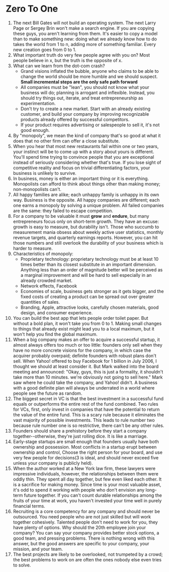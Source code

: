 # Zero To One

1. The next Bill Gates will not build an operating system. The next Larry Page or Sergey Brin won't make a search engine. If you are copying these guys, you aren't learning from them. It's easier to copy a model than to make something new: doing what we already know how to do takes the world from 1 to n, adding more of something familiar. Every new creation goes from 0 to 1.
2. What important truth do very few people agree with you on? Most people believe in x, but the truth is the opposite of x. 
3. What can we learn from the dot-com crash?
    - Grand visions inflated the bubble, anyone who claims to be able to change the world should be more humble and we should suspect. **Small incremental steps are the only safe path forward**
    - All companies must be "lean", you should not know what your business will do; planning is arrogant and inflexible. Instead, you should try things out, iterate, and treat entrepreneurship as experimentation.
    - Don't try to create a new market. Start with an already existing customer, and build your company by improving recognizable products already offered by successful competitors.
    - If your product requires advertising or salespeople to sell it, it's not good enough.
5. By "monopoly", we mean the kind of company that's so good at what it does that no other firm can offer a close substitute.
6. When you hear that most new restaurants fail within one or two years, your instinct will be to come up with a story about yours is different. You'll spend time trying to convince people that you are exceptional instead of seriously considering whether that's true. If you lose sight of competitive reality and focus on trivial differentiating factors, your business is unlikely to survive.
7. In business, money is either an important thing or it is everything. Monopolists can afford to think about things other than making money; non-monopolists can't.
8. All happy families are alike; each unhappy family is unhappy in its own way. Business is the opposite. All happy companies are different; each one earns a monopoly by solving a unique problem. All failed companies are the same: they failed to escape competition.
9. For a company to be valuable it must **grow** and **endure**, but many entrepreneurs focus only on short-term growth. They have an excuse: growth is easy to measure, but durability isn't. Those who succumb to measurement mania obsess about weekly active user statistics, monthly revenue targets, and quarterly earnings reports. However, you can hit those numbers and still overlook the durability of your business which is harder to measure.
10. Characteristics of monopoly:
    - Proprietary technology: proprietary technology must be at least 10 times better than its closest substitute in an important dimension. Anything less than an order of magnitude better will be perceived as a marginal improvement and will be hard to sell especially in an already crowded market.
    - Network effects, Facebook
    - Economies of scale, business gets stronger as it gets bigger, and the fixed costs of creating a product can be spread out over greater quantities of sales.
    - Branding, Apple, attractive looks, carefully chosen materials, good design, and consumer experience.
12. You can build the best app that lets people order toilet paper. But without a bold plan, it won't take you from 0 to 1. Making small changes to things that already exist might lead you to a local maximum, but it won't help you find the global maximum.
13. When a big company makes an offer to acquire a successful startup, it almost always offers too much or too little: founders only sell when they have no more concrete visions for the company, in which case the acquirer probably overpaid; definite founders with robust plans don't sell. When Yahoo! offered to buy Facebook for 1 billion in July 2006, I thought we should at least consider it. But Mark walked into the board meeting and announced: "Okay, guys, this is just a formality, it shouldn't take more than 10 minutes. we're obviously not going to sell here." Mark saw where he could take the company, and Yahoo! didn't. A business with a good definite plan will always be underrated in a world where people see the future as random.
14. The biggest secret in VC is that the best investment in a successful fund equals or outperforms the entire rest of the fund combined. Two rules for VCs, first, only invest in companies that have the potential to return the value of the entire fund. This is a scary rule because it eliminates the vast majority of possible investments. This leads to rule number two because rule number one is so restrictive, there can't be any other rules. 
15. Founders should share a prehistory before they start a company together--otherwise, they're just rolling dice. It is like a marriage.
16. Early-stage startups are small enough that founders usually have both ownership and possession. Most conflicts in a startup erupt between ownership and control, Choose the right person for your board, and use very few people for decisions(3 is ideal, and should never exceed five unless your company is publicly held).
17. When the author worked at a New York law firm, these lawyers were impressive individuals, however, the relationships between them were oddly thin. They spent all day together, but few even liked each other. It is a sacrifice for making money. Since time is your most valuable asset, it's odd to spend it working with people who don't envision any long-term future together. If you can't count durable relationships among the fruits of your time at work, you haven't invested your time well in purely financial terms.
18. Recruiting is a core competency for any company and should never be outsourced. You need people who are not just skilled but will work together cohesively. Talented people don't need to work for you, they have plenty of options. Why should the 20th employee join your company? You can say your company provides better stock options, a good team, and pressing problems. There is nothing wrong with this answer, but the good answers are specific to your company, your mission, and your team.
19. The best projects are likely to be overlooked, not trumpeted by a crowd; the best problems to work on are often the ones nobody else even tries to solve. 
